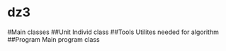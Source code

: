 dz3
====
#Main classes
##Unit
Individ class
##Tools
Utilites needed for algorithm
##Program 
Main program class
